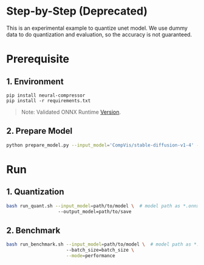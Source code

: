 # Step-by-Step (Deprecated)

This is an experimental example to quantize unet model. We use dummy data to do quantization and evaluation, so the accuracy is not guaranteed.

# Prerequisite

## 1. Environment

```shell
pip install neural-compressor
pip install -r requirements.txt
```

> Note: Validated ONNX Runtime [Version](/docs/source/installation_guide.md#validated-software-environment).

## 2. Prepare Model

```bash
python prepare_model.py --input_model='CompVis/stable-diffusion-v1-4' --output_model='unet-export.onnx'
```

# Run

## 1. Quantization

```bash
bash run_quant.sh --input_model=path/to/model \  # model path as *.onnx
                   --output_model=path/to/save
```

## 2. Benchmark

```bash
bash run_benchmark.sh --input_model=path/to/model \  # model path as *.onnx
                      --batch_size=batch_size \
                      --mode=performance
```
